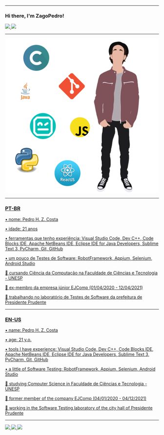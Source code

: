 ------------------------------------------------------------------------------------------

### Hi there, I'm ZagoPedro!

<div>
  <a href="https://github.com/ZagoPedro">
  <img height="180em" src="https://github-readme-stats.vercel.app/api?username=ZagoPedro&show_icons=true&theme=tokyonight&include_all_commits=true&count_private=true"/>
  <img height="180em" src="https://github-readme-stats.vercel.app/api/top-langs/?username=ZagoPedro&layout=compact&langs_count=7&theme=tokyonight"/>
</div>

------------------------------------------------------------------------------------------
  
<img src="image/Me.png" width="750">
  
------------------------------------------------------------------------------------------

### PT-BR
  
• nome: Pedro H. Z. Costa

• idade: 21 anos

• ferramentas que tenho experiência: Visual Studio Code, Dev C++, Code Blocks IDE, Apache NetBeans IDE, Eclipse IDE for Java Developers, Sublime Text 3, PyCharm, Git, GitHub

• um pouco de Testes de Software: RobotFramework, Appium, Selenium, Android Studio

:small_blue_diamond: cursando Ciência da Computação na Faculdade de Ciências e Tecnologia - UNESP

:small_orange_diamond: ex-membro da empresa júnior EJComp (01/04/2020 - 12/04/2021)

:small_orange_diamond: trabalhando no laboratório de Testes de Software da prefeitura de Presidente Prudente

------------------------------------------------------------------------------------------

### EN-US

• name: Pedro H. Z. Costa

• age: 21 y.o.

• tools I have experience: Visual Studio Code, Dev C++, Code Blocks IDE, Apache NetBeans IDE, Eclipse IDE for Java Developers, Sublime Text 3, PyCharm, Git, GitHub

• a little of Software Testing: RobotFramework, Appium, Selenium, Android Studio

:small_blue_diamond: studying Computer Science in Faculdade de Ciências e Tecnologia - UNESP

:small_orange_diamond: former member of the company EJComp (04/01/2020 - 04/12/2021)

:small_orange_diamond: working in the Software Testing laboratory of the city hall of Presidente Prudente

------------------------------------------------------------------------------------------
  
<div>
  <a href = "mailto:pedro_zago.costa@terra.com.br"> <img src = "https://img.shields.io/badge/-Gmail-%23333?style=for-the-badge&logo=gmail&logoColor=white" target = "_blank"> </a>
  <a href = "https://www.linkedin.com/in/pedro-henrique-zago-costa-7166711a7" target = "_blank"> <img src = "https://img.shields.io/badge/-LinkedIn-%230077B5?style=for-the-badge&logo=linkedin&logoColor=white" target = "_blank"> </a>
  <a href = "https://zagopedro.github.io/react-site" target = "_blank"> <img src = "https://img.shields.io/website-up-down-green-red/http/monip.org.svg" target = "_blank"> </a>
 </div>
